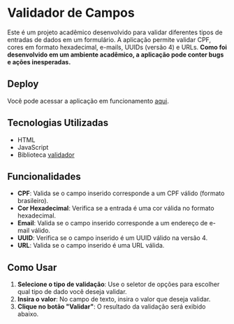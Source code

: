 # Validador de Campos

Este é um projeto acadêmico desenvolvido para validar diferentes tipos de entradas de dados em um formulário. A aplicação permite validar CPF, cores em formato hexadecimal, e-mails, UUIDs (versão 4) e URLs. **Como foi desenvolvido em um ambiente acadêmico, a aplicação pode conter bugs e ações inesperadas.**

## Deploy

Você pode acessar a aplicação em funcionamento [aqui](http://defeated-lace.surge.sh).

## Tecnologias Utilizadas

- HTML
- JavaScript
- Biblioteca [validador](https://www.npmjs.com/package/validator)

## Funcionalidades

- **CPF**: Valida se o campo inserido corresponde a um CPF válido (formato brasileiro).
- **Cor Hexadecimal**: Verifica se a entrada é uma cor válida no formato hexadecimal.
- **Email**: Valida se o campo inserido corresponde a um endereço de e-mail válido.
- **UUID**: Verifica se o campo inserido é um UUID válido na versão 4.
- **URL**: Valida se o campo inserido é uma URL válida.

## Como Usar

1. **Selecione o tipo de validação**: Use o seletor de opções para escolher qual tipo de dado você deseja validar.
2. **Insira o valor**: No campo de texto, insira o valor que deseja validar.
3. **Clique no botão "Validar"**: O resultado da validação será exibido abaixo.
